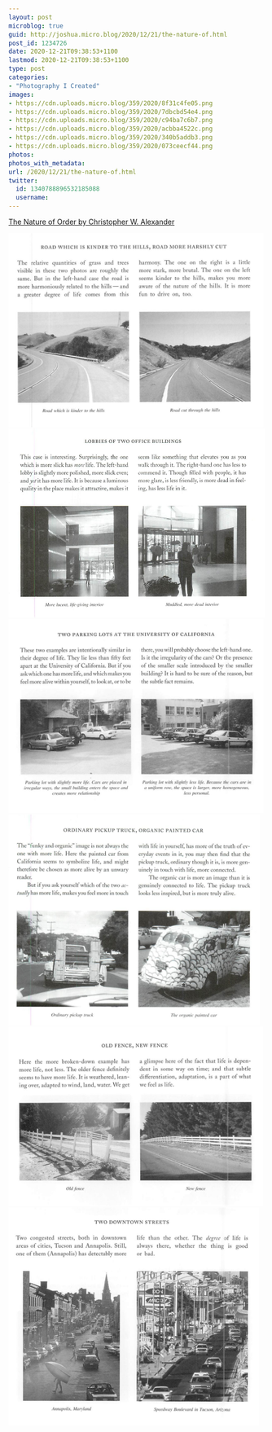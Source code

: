 ```yaml
---
layout: post
microblog: true
guid: http://joshua.micro.blog/2020/12/21/the-nature-of.html
post_id: 1234726
date: 2020-12-21T09:38:53+1100
lastmod: 2020-12-21T09:38:53+1100
type: post
categories:
- "Photography I Created"
images:
- https://cdn.uploads.micro.blog/359/2020/8f31c4fe05.png
- https://cdn.uploads.micro.blog/359/2020/7dbcbd54e4.png
- https://cdn.uploads.micro.blog/359/2020/c94ba7c6b7.png
- https://cdn.uploads.micro.blog/359/2020/acbba4522c.png
- https://cdn.uploads.micro.blog/359/2020/340b5addb3.png
- https://cdn.uploads.micro.blog/359/2020/073ceecf44.png
photos:
photos_with_metadata:
url: /2020/12/21/the-nature-of.html
twitter:
  id: 1340788896532185088
  username: 
---
```

[The Nature of Order by Christopher W. Alexander](https://www.goodreads.com/book/show/3131171-the-nature-of-order-four-volume-set)

<img src="uploads/2020/8f31c4fe05.png" width="501" height="381" alt="" />
<img src="uploads/2020/7dbcbd54e4.png" width="520" height="371" alt="" />
<img src="uploads/2020/c94ba7c6b7.png" width="501" height="381" alt="" />
<img src="uploads/2020/acbba4522c.png" width="494" height="414" alt="" />
<img src="uploads/2020/340b5addb3.png" width="500" height="352" alt="" />
<img src="uploads/2020/073ceecf44.png" width="492" height="428" alt="" />
